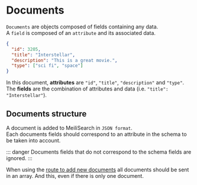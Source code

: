 # Documents

`Documents` are objects composed of fields containing any data.</br>
A `field` is composed of an `attribute` and its associated data.

```json
{
  "id": 3205,
  "title": "Interstellar",
  "description": "This is a great movie.",
  "type": ["sci fi", "space"]
}
```

In this document, **attributes** are `"id"`, `"title"`, `"description"` and `"type"`.</br>
The **fields** are the combination of attributes and data (i.e. `"title": "Interstellar"`).

## Documents structure

A document is added to MeiliSearch in `JSON format`.<br/>
Each documents fields should correspond to an attribute in the schema to be taken into account.

::: danger
Documents fields that do not correspond to the schema fields are ignored.
:::

When using the [route to add new documents](/references/documents.html#add-or-update-documents) all documents should be sent in an array. And this, even if there is only one document.

